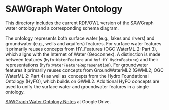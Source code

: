 # SAWGraph Water Ontology

This directory includes the current RDF/OWL version of the SAWGraph water ontology and a corresponding schema diagram.

The ontology represents both surface water (e.g., lakes and rivers) and groundwater (e.g., wells and aquifers) features. For surface water features it primarily reuses concepts from HY_Features (OGC WaterML 2: Part 3), which aligns with the Internet of Water (Geoconnex). A distinction is made between features (`hyfo:WaterFeature` and `hyf:HY_HydroFeature`) and their representations (`hyfo:WaterFeatureRepresenation`). For groundwater features it primarily reuses concepts from GroundWaterML2 (GWML2; OGC WaterML 2: Part 4) as well as concepts from the Hydro Foundational Ontology (HyFO), which builds on GWML2. Additional HyFO concepts are used to unify the surface water and groundwater features in a single ontology.

[SAWGraph Water Ontology Notes](https://docs.google.com/document/d/1Xt1DwA0yqQO5XrGjjg91M8qv9p_hAw7kgP76TqD0964/edit?usp=sharing) at Google Drive.
